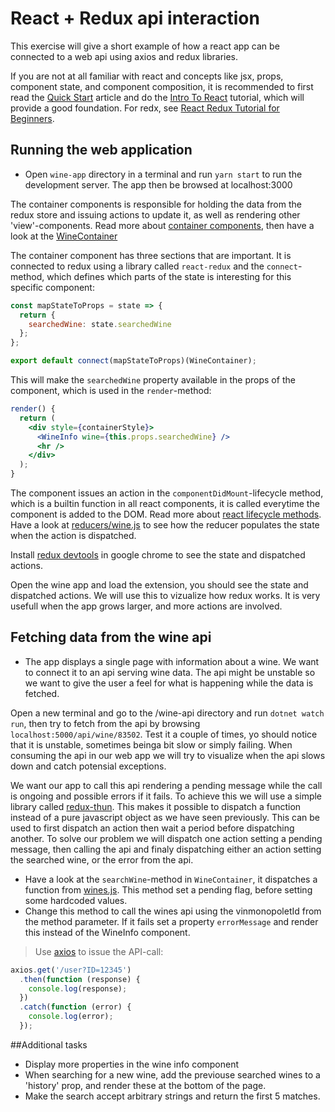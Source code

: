 # React + Redux api interaction
This exercise will give a short example of how a react app can be connected to a web api using axios and redux libraries.

If you are not at all familiar with react and concepts like jsx, props, component state, and component composition, it is recommended to first read the [Quick Start](https://reactjs.org/docs/hello-world.html) article and do the [Intro To React](https://reactjs.org/tutorial/tutorial.html) tutorial, which will provide a good foundation. For redx, see [React Redux Tutorial for Beginners](https://www.valentinog.com/blog/react-redux-tutorial-beginners/).


## Running the web application
* Open `wine-app` directory in a terminal and run `yarn start` to run the development server. The app then be browsed at localhost:3000

The container components is responsible for holding the data from the redux store and issuing actions to update it, as well as rendering other 'view'-components. Read more about [container components](https://reactpatterns.com/#container-component), then have a look at the [WineContainer](/wine-app/src/components/WineList/WineContainer.js)

The container component has three sections that are important. It is connected to redux using a library called `react-redux` and the `connect`-method, which defines which parts of the state is interesting for this specific component:

```jsx
const mapStateToProps = state => {
  return {
    searchedWine: state.searchedWine
  };
};

export default connect(mapStateToProps)(WineContainer);
```
This will make the `searchedWine` property available in the props of the component, which is used in the `render`-method:

```jsx
render() {
  return (
    <div style={containerStyle}>
      <WineInfo wine={this.props.searchedWine} />
      <hr />
    </div>
  );
}
```

The component issues an action in the `componentDidMount`-lifecycle method, which is a builtin function in all react components, it is called everytime the component is added to the DOM. Read more about [react lifecycle methods](https://reactjs.org/docs/react-component.html#componentdidmount). Have a look at [reducers/wine.js](/wine-app/src/reducers/wines.js) to see how the reducer populates the state when the action is dispatched.

Install [redux devtools](https://chrome.google.com/webstore/detail/redux-devtools/lmhkpmbekcpmknklioeibfkpmmfibljd?hl=en) in google chrome to see the state and dispatched actions.

Open the wine app and load the extension, you should see the state and dispatched actions. We will use this to vizualize how redux works. It is very usefull when the app grows larger, and more actions are involved.

## Fetching data from the wine api
* The app displays a single page with information about a wine. We want to connect it to an api serving wine data. The api might be unstable so we want to give the user a feel for what is happening while the data is fetched. 

Open a new terminal and go to the /wine-api directory and run `dotnet watch run`, then try to fetch from the api by browsing `localhost:5000/api/wine/83502`. Test it a couple of times, yo should notice that it is unstable, sometimes beinga bit slow or simply failing. When consuming the api in our web app we will try to visualize when the api slows down and catch potensial exceptions.

We want our app to call this api rendering a pending message while the call is ongoing and possible errors if it fails. To achieve this we will use a simple library called [redux-thun](https://github.com/reduxjs/redux-thunk). This makes it possible to dispatch a function instead of a pure javascript object as we have seen previously. This can be used to first dispatch an action then wait a period before dispatching another. To solve our problem we will dispatch one action setting a pending message, then calling the api and finaly dispatching either an action setting the searched wine, or the error from the api.

* Have a look at the `searchWine`-method in `WineContainer`, it dispatches a function from [wines.js](/wine-app/src/reducers/wines.js). This method set a pending flag, before setting some hardcoded values.
* Change this method to call the wines api using the vinmonopoletId from the method parameter. If it fails set a property `errorMessage` and render this instead of the WineInfo component.

> Use [axios](https://github.com/axios/axios) to issue the API-call:
```jsx
axios.get('/user?ID=12345')
  .then(function (response) {
    console.log(response);
  })
  .catch(function (error) {
    console.log(error);
  });
```


##Additional tasks
* Display more properties in the wine info component
* When searching for a new wine, add the previouse searched wines to a 'history' prop, and render these at the bottom of the page.
* Make the search accept arbitrary strings and return the first 5 matches.

